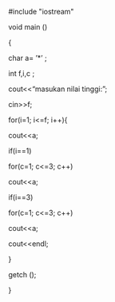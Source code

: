 #include "iostream"

void main () 

{

char a= ’*’ ;

int f,i,c ;

cout<<“masukan nilai tinggi:”;

cin>>f;

for(i=1; i<=f; i++){

cout<<a;

if(i==1)

for(c=1; c<=3; c++)

cout<<a;

if(i==3)

for(c=1; c<=3; c++)

cout<<a;

cout<<endl;

}

getch ();

}
